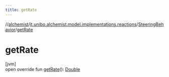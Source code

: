 ```yaml
---
title: getRate
---
```

//[alchemist](../../../index.html)/[it.unibo.alchemist.model.implementations.reactions](../index.html)/[SteeringBehavior](index.html)/[getRate](get-rate.html)



# getRate



[jvm]\
open override fun [getRate](get-rate.html)(): [Double](https://kotlinlang.org/api/latest/jvm/stdlib/kotlin/-double/index.html)




